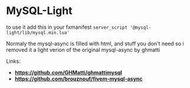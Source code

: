 # MySQL-Light
to use it add this in your fxmanifest `server_script '@mysql-light/lib/mysql.min.lua'`

Normaly the mysql-async is filled with html, and stuff you don't need so i removed it a light verion of the original mysql-async by ghmatti

Links:
  - **https://github.com/GHMatti/ghmattimysql**
  - **https://github.com/brouznouf/fivem-mysql-async**
